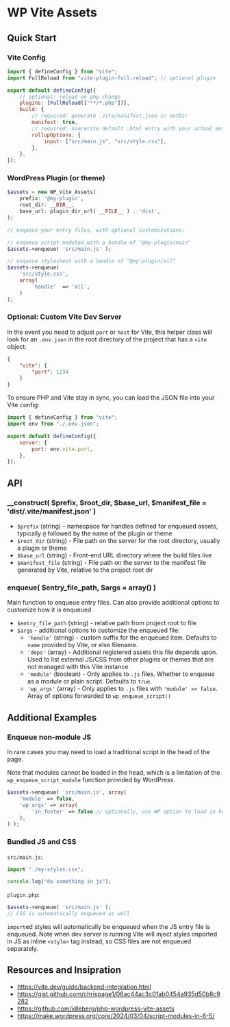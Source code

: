 # WP Vite Assets

## Quick Start

### Vite Config

```js
import { defineConfig } from "vite";
import FullReload from "vite-plugin-full-reload"; // optional plugin

export default defineConfig({
	// optional: reload on php change
	plugins: [FullReload(["**/*.php"])],
	build: {
		// required: generate .vite/manifest.json in outDir
		manifest: true,
		// required: overwrite default .html entry with your actual entries
		rollupOptions: {
			input: ["src/main.js", "src/style.css"],
		},
	},
});
```

### WordPress Plugin (or theme)

```php
$assets = new WP_Vite_Assets(
	prefix: '@my-plugin',
	root_dir: __DIR__,
	base_url: plugin_dir_url( __FILE__ ) . 'dist',
);

// enqueue your entry files, with optional customizations:

// enqueue script moduled with a handle of "@my-plugin/main"
$assets->enqueue( 'src/main.js' );

// enqueue stylesheet with a handle of "@my-plugin/all"
$assets->enqueue(
	'src/style.css',
	array(
		'handle'  => 'all',
	)
);
```

### Optional: Custom Vite Dev Server

In the event you need to adjust `port` or `host` for Vite, this helper class will look for an `.env.json` in the root directory of the project that has a `vite` object:

```json
{
	"vite": {
		"port": 1234
	}
}
```

To ensure PHP and Vite stay in sync, you can load the JSON file into your Vite config:

```js
import { defineConfig } from "vite";
import env from "./.env.json";

export default defineConfig({
	server: {
		port: env.vite.port,
	},
});
```

## API

### \_\_construct( $prefix, $root_dir, $base_url, $manifest_file = 'dist/.vite/manifest.json' )

- `$prefix` (string) - namespace for handles defined for enqueued assets, typically `@` followed by the name of the plugin or theme
- `$root_dir` (string) - File path on the server for the root directory, usually a plugin or theme
- `$base_url` (string) - Front-end URL directory where the build files live
- `$manifest_file` (string) - File path on the server to the manifest file generated by Vite, relative to the project root dir

### enqueue( $entry_file_path, $args = array() )

Main function to enqueue entry files. Can also provide additional options to customize how it is enqueued

- `$entry_file_path` (string) - relative path from project root to file
- `$args` - additional options to customize the enqueued file:
  - `'handle'` (string) - custom suffix for the enqueued item. Defaults to `name` provided by Vite, or else filename.
  - `'deps'` (array) - Additional registered assets this file depends upon. Used to list external JS/CSS from other plugins or themes that are not managed with this Vite instance
  - `'module'` (boolean) - Only applies to `.js` files. Whether to enqueue as a module or plain script. Defaults to `true`.
  - `'wp_args'` (array) - Only applies to `.js` files with `'module' => false`. Array of options forwarded to `wp_enqueue_script()`

## Additional Examples

### Enqueue non-module JS

In rare cases you may need to load a traditional script in the head of the page.

Note that modules cannot be loaded in the head, which is a limitation of the `wp_enqueue_script_module` function provided by WordPress.

```php
$assets->enqueue( 'src/main.js', array(
	'module' => false,
	'wp_args' => array(
		'in_footer' => false // optionally, use WP option to load in head
	),
) );
```

### Bundled JS and CSS

`src/main.js`:

```js
import "./my-styles.css";

console.log("do something in js");
```

`plugin.php`:

```php
$assets->enqueue( 'src/main.js' );
// CSS is automatically enqueued as well
```

`import`ed styles will automatically be enqueued when the JS entry file is enqueued. Note when dev server is running Vite will inject styles imported in JS as inline `<style>` tag instead, so CSS files are not enqueued separately.

## Resources and Insipration

- https://vite.dev/guide/backend-integration.html
- https://gist.github.com/chrispage1/06ac44ac3c01ab0454a935d50b8c9282
- https://github.com/idleberg/php-wordpress-vite-assets
- https://make.wordpress.org/core/2024/03/04/script-modules-in-6-5/
